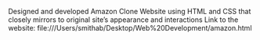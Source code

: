 Designed and developed Amazon Clone Website using HTML and CSS that closely mirrors to original site’s appearance and interactions 
Link to the website: file:///Users/smithab/Desktop/Web%20Development/amazon.html
